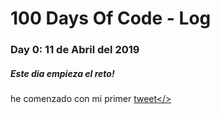 # 100 Days Of Code - Log

### Day 0: 11 de Abril del 2019
##### Este dia empieza el reto!
he comenzado con mi primer <a href="https://twitter.com/nullmecca/status/1116559948391936001">tweet</>  
